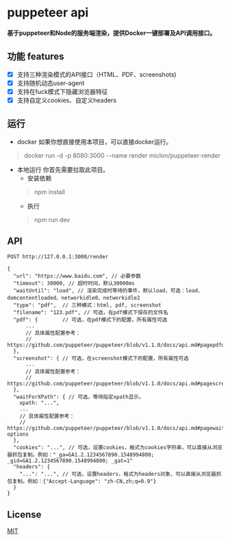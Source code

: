 # puppeteer api
#### 基于puppeteer和Node的服务端渲染，提供Docker一键部署及API调用接口。

## 功能 features

- [x] 支持三种渲染模式的API接口（HTML、PDF、screenshots)
- [x] 支持随机动态user-agent
- [x] 支持在fuck模式下隐藏浏览器特征
- [x] 支持自定义cookies、自定义headers

## 运行

- docker
如果你想直接使用本项目，可以直接docker运行。
> docker run -d -p 8080:3000 --name render miclon/puppeteer-render

- 本地运行
你首先需要拉取此项目。
  - 安装依赖
  > npm install
  - 执行
  > npm run dev


## API

```
POST http://127.0.0.1:3000/render

{
  "url": "https://www.baidu.com", // 必要参数
  "timeout": 30000, // 超时时间，默认30000ms
  "waitUntil": "load", // 渲染完成时等待的事件，默认load，可选：load、domcontentloaded、networkidle0、networkidle2
  "type": "pdf",  // 三种模式：html, pdf, screenshot
  "filename": "123.pdf", // 可选，在pdf模式下保存的文件名
  "pdf": {        // 可选，在pdf模式下的配置，所有属性可选
      ...
      // 具体属性配置参考：
      // https://github.com/puppeteer/puppeteer/blob/v1.1.0/docs/api.md#pagepdfoptions
  },
  "screenshot": { // 可选，在screenshot模式下的配置，所有属性可选
      ...
      // 具体属性配置参考：
      // https://github.com/puppeteer/puppeteer/blob/v1.1.0/docs/api.md#pagescreenshotoptions
  },
  "waitForXPath": { // 可选，等待指定xpath显示。
    xpath: "...",
    ...
    // 具体属性配置参考：
    // https://github.com/puppeteer/puppeteer/blob/v1.1.0/docs/api.md#pagewaitforxpathxpath-options
  },
  "cookies": "...", // 可选，设置cookies，格式为cookies字符串，可以直接从浏览器抓包复制。例如："_ga=GA1.2.1234567890.1548994800; _gid=GA1.2.1234567890.1548994800; _gat=1"
  "headers": {
    "...": "...", // 可选，设置headers，格式为headers对象，可以直接从浏览器抓包复制。例如：{"Accept-Language": "zh-CN,zh;q=0.9"}
  }
}
```


## License

[MIT](http://opensource.org/licenses/MIT)
